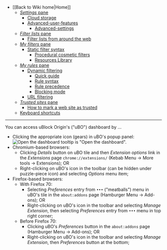 - [[Back to Wiki home|Home]]
   - [_Settings_ pane](./Dashboard:-Settings)
      - [Cloud storage](./Cloud-storage)
      - [Advanced-user-features](./Advanced-user-features)
         - [Advanced-settings](./Advanced-settings)
   - [_Filter lists_ pane](./Dashboard:-Filter-lists)
      - [Filter lists from around the web](./Filter-lists-from-around-the-web)
   - [_My filters_ pane](./Dashboard:-My-filters)
      - [Static filter syntax](./Static-filter-syntax)
         - [Procedural cosmetic filters](./Procedural-cosmetic-filters)
         - [Resources Library](./Resources-Library)
   - [_My rules_ pane](./Dashboard:-My-rules)
      - [Dynamic filtering](./Dynamic-filtering)
         - [Quick guide](./Dynamic-filtering:-quick-guide)
         - [Rule syntax](./Dynamic-filtering:-rule-syntax)
         - [Rule precedence](./Dynamic-filtering:-precedence)
         - [Blocking mode](./Blocking-mode)
      - [URL filtering](./Dynamic-URL-filtering)
   - [_Trusted sites_ pane](./Dashboard:-Trusted-sites)
      - [How to mark a web site as trusted](./How-to-mark-a-web-site-as-trusted)
   - [Keyboard shortcuts](./Keyboard-shortcuts)

***

You can access uBlock Origin's ("uBO") dashboard by ...
- Clicking the appropriate icon (gears) in uBO's popup panel: <img src="https://user-images.githubusercontent.com/886325/102916299-9b30c000-4483-11eb-92de-d54d53674436.png" alt="Open the dashboard"> tooltip is "Open the dashboard".
- Chromium-based browsers:
    - Clicking _Details_ button on uBO tile and then _Extension options_ link in the _Extensions_ page `chrome://extensions/` (Kebab Menu -> More tools -> Extensions); OR
    - Right-clicking on uBO's icon in the toolbar (can be hidden under puzzle-piece icon) and selecting _Options_ menu item;
- Firefox-based browsers:
    - With Firefox 70:
        - Selecting _Preferences_ entry from `•••` ("meatballs") menu in uBO's tile in the `about:addons` page (Hamburger Menu -> Add-ons); OR
        - Right-clicking on uBO's icon in the toolbar and selecting _Manage Extension_, then selecting _Preferences_ entry from `•••` menu in top right corner;
    - Before Firefox 70:
        - Clicking uBO's _Preferences_ button in the `about:addons` page (Hamburger Menu -> Add-ons); OR
        - Right-clicking on uBO's icon in the toolbar and selecting _Manage Extension_, then _Preferences_ button at the bottom;
